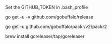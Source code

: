 
Set the GITHUB_TOKEN in .bash_profile

go get -u -v github.com/gobuffalo/release

go get -u github.com/gobuffalo/packr/v2/packr2

brew install goreleaser/tap/goreleaser
